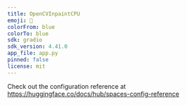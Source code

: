 ```yaml
---
title: OpenCVInpaintCPU
emoji: 🏢
colorFrom: blue
colorTo: blue
sdk: gradio
sdk_version: 4.41.0
app_file: app.py
pinned: false
license: mit
---
```


Check out the configuration reference at https://huggingface.co/docs/hub/spaces-config-reference
